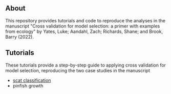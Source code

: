 ## About

This repository provides tutorials and code to reproduce the analyses in the manuscript "Cross validation for model selection: a primer with examples from ecology" by Yates, Luke; Aandahl, Zach; Richards, Shane; and Brook, Barry (2022).

## Tutorials

These tutorials provide a step-by-step guide to applying cross validation for model selection, reproducing the two case studies in the manuscript
+   [scat classification](https://github.com/l-a-yates/CVPrimer/tree/main/scat/tutorial_scat.html)
+   pinfish growth
